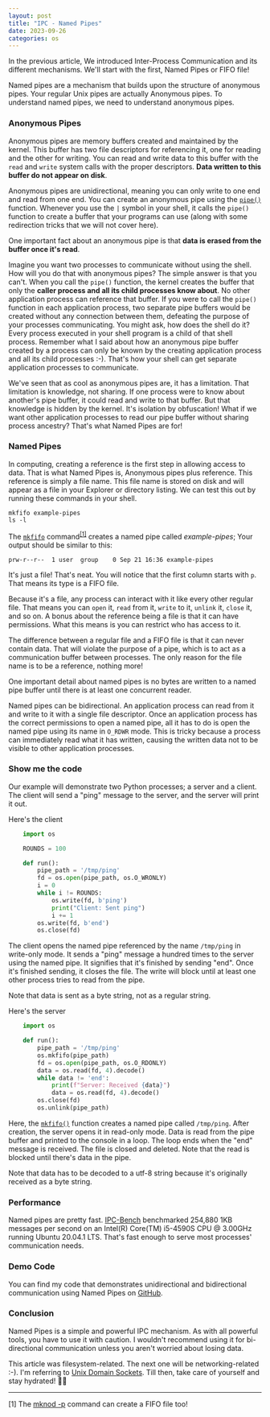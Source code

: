 ```yaml
---
layout: post
title: "IPC - Named Pipes"
date: 2023-09-26
categories: os 
---
```


In the previous article, We introduced Inter-Process Communication and its different mechanisms. We'll start with the first, Named Pipes or FIFO file!

Named pipes are a mechanism that builds upon the structure of anonymous pipes. Your regular Unix pipes are actually Anonymous pipes. To understand named pipes, we need to understand anonymous pipes.

### Anonymous Pipes
Anonymous pipes are memory buffers created and maintained by the kernel. This buffer has two file descriptors for referencing it, one for reading and the other for writing. You can read and write data to this buffer with the `read` and `write` system calls with the proper descriptors. **Data written to this buffer do not appear on disk**. 

Anonymous pipes are unidirectional, meaning you can only write to one end and read from one end. You can create an anonymous pipe using the [`pipe()`](https://man7.org/linux/man-pages/man2/pipe.2.html) function. Whenever you use the `|` symbol in your shell, it calls the `pipe()` function to create a buffer that your programs can use (along with some redirection tricks that we will not cover here).

One important fact about an anonymous pipe is that **data is erased from the buffer once it's read**.

Imagine you want two processes to communicate without using the shell. How will you do that with anonymous pipes? The simple answer is that you can't. When you call the `pipe()` function, the kernel creates the buffer that only the **caller process and all its child processes know about**. No other application process can reference that buffer. If you were to call the `pipe()` function in each application process, two separate pipe buffers would be created without any connection between them, defeating the purpose of your processes communicating. You might ask, how does the shell do it? Every process executed in your shell program is a child of that shell process. Remember what I said about how an anonymous pipe buffer created by a process can only be known by the creating application process and all its child processes :-). That's how your shell can get separate application processes to communicate.

We've seen that as cool as anonymous pipes are, it has a limitation. That limitation is knowledge, not sharing. If one process were to know about another's pipe buffer, it could read and write to that buffer. But that knowledge is hidden by the kernel. It's isolation by obfuscation! What if we want other application processes to read our pipe buffer without sharing process ancestry? That's what Named Pipes are for!

### Named Pipes
In computing, creating a reference is the first step in allowing access to data. That is what Named Pipes is, Anonymous pipes plus reference. This reference is simply a file name. This file name is stored on disk and will appear as a file in your Explorer or directory listing. We can test this out by running these commands in your shell.

    mkfifo example-pipes
    ls -l 

The [`mkfifo`](https://man7.org/linux/man-pages/man1/mkfifo.1.html) command<sup><a href="#footer-note-1">[1]</a></sup> creates a named pipe called _example-pipes_; Your output should be similar to this:

    prw-r--r--  1 user  group    0 Sep 21 16:36 example-pipes

It's just a file! That's neat. You will notice that the first column starts with `p`. That means its type is a FIFO file.

Because it's a file, any process can interact with it like every other regular file. That means you can `open` it, `read` from it, `write` to it, `unlink` it, `close` it, and so on. A bonus about the reference being a file is that it can have permissions. What this means is you can restrict who has access to it. 

The difference between a regular file and a FIFO file is that it can never contain data. That will violate the purpose of a pipe, which is to act as a communication buffer between processes. The only reason for the file name is to be a reference, nothing more! 

One important detail about named pipes is no bytes are written to a named pipe buffer until there is at least one concurrent reader.

Named pipes can be bidirectional. An application process can read from it and write to it with a single file descriptor. Once an application process has the correct permissions to open a named pipe, all it has to do is open the named pipe using its name in `O_RDWR` mode. This is tricky because a process can immediately read what it has written, causing the written data not to be visible to other application processes.

### Show me the code
Our example will demonstrate two Python processes; a server and a client. The client will send a "ping" message to the server, and the server will print it out.

Here's the client

```python
    import os

    ROUNDS = 100

    def run():
        pipe_path = '/tmp/ping'
        fd = os.open(pipe_path, os.O_WRONLY)
        i = 0
        while i != ROUNDS:
            os.write(fd, b'ping')
            print("Client: Sent ping")
            i += 1
        os.write(fd, b'end')
        os.close(fd)
```

The client opens the named pipe referenced by the name `/tmp/ping` in write-only mode. It sends a "ping" message a hundred times to the server using the named pipe. It signifies that it's finished by sending "end". Once it's finished sending, it closes the file. The write will block until at least one other process tries to read from the pipe.

Note that data is sent as a byte string, not as a regular string.

Here's the server

```python
    import os

    def run():
        pipe_path = '/tmp/ping'
        os.mkfifo(pipe_path)
        fd = os.open(pipe_path, os.O_RDONLY)
        data = os.read(fd, 4).decode()
        while data != 'end':
            print(f"Server: Received {data}")
            data = os.read(fd, 4).decode()
        os.close(fd)
        os.unlink(pipe_path)
```

Here, the [`mkfifo()`](https://man7.org/linux/man-pages/man3/mkfifo.3.html) function creates a named pipe called `/tmp/ping`. After creation, the server opens it in read-only mode. Data is read from the pipe buffer and printed to the console in a loop. The loop ends when the "end" message is received. The file is closed and deleted. Note that the read is blocked until there's data in the pipe.

Note that data has to be decoded to a utf-8 string because it's originally received as a byte string.

### Performance
Named pipes are pretty fast. [IPC-Bench](https://github.com/goldsborough/ipc-bench#benchmarked-on-intelr-coretm-i5-4590s-cpu--300ghz-running-ubuntu-20041-lts) benchmarked 254,880 1KB messages per second on an Intel(R) Core(TM) i5-4590S CPU @ 3.00GHz running Ubuntu 20.04.1 LTS. That's fast enough to serve most processes' communication needs.

### Demo Code
You can find my code that demonstrates unidirectional and bidirectional communication using Named Pipes on [GitHub](https://github.com/goodyduru/ipc-demos).

### Conclusion
Named Pipes is a simple and powerful IPC mechanism. As with all powerful tools, you have to use it with caution. I wouldn't recommend using it for bi-directional communication unless you aren't worried about losing data.

This article was filesystem-related. The next one will be networking-related :-). I'm referring to [Unix Domain Sockets](https://goodyduru.github.io/os/2023/10/03/ipc-unix-domain-sockets.html). Till then, take care of yourself and stay hydrated! ✌🏾

***

<div id="footer-note-1">[1] The <a href="https://man7.org/linux/man-pages/man1/mknod.1.html">mknod -p</a> command can create a FIFO file too! </div>